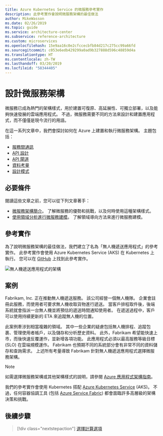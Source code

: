 ```yaml
---
title: Azure Kubernetes Service 的微服務參考實作
description: 此參考實作會說明微服務架構的最佳做法
author: MikeWasson
ms.date: 02/26/2019
ms.topic: guide
ms.service: architecture-center
ms.subservice: reference-architecture
ms.custom: microservices
ms.openlocfilehash: 15e9aa16c0e2cfccecbfb84d217c275cc99a66fd
ms.sourcegitcommit: c053e6edb429299a0ad9b327888d596c48859d4a
ms.translationtype: HT
ms.contentlocale: zh-TW
ms.lasthandoff: 03/20/2019
ms.locfileid: "58344405"
---
```

# <a name="designing-a-microservices-architecture"></a>設計微服務架構

微服務已成為熱門的架構樣式，用於建置可復原、高延展性、可獨立部署，以及能夠快速發展的雲端應用程式。 不過，微服務需要不同的方法來設計和建置應用程式，而不僅僅是現今流行的用語。

在這一系列文章中，我們會探討如何在 Azure 上建置和執行微服務架構。 主題包括：

- [服務間通訊](./interservice-communication.md)
- [API 設計](./api-design.md)
- [API 閘道](./gateway.md)
- [資料考量](./data-considerations.md)
- [設計模式](./patterns.md)

## <a name="prerequisites"></a>必要條件

閱讀這些文章之前，您可以從下列文章著手：

- [微服務架構簡介](../introduction.md)。 了解微服務的優勢和挑戰，以及何時使用這種架構樣式。
- [使用領域分析進行微服務建模](../model/domain-analysis.md)。 了解領域導向方法來進行微服務建模。

## <a name="reference-implementation"></a>參考實作

為了說明微服務架構的最佳做法，我們建立了名為「無人機遞送應用程式」的參考實作。 此參考實作會使用 Azure Kubernetes Service (AKS) 在 Kubernetes 上執行。 您可以在 [GitHub][drone-ri] 上找到此參考實作。

![無人機遞送應用程式的架構](../images/drone-delivery.png)

## <a name="scenario"></a>案例

Fabrikam, Inc. 正在推動無人機遞送服務。 該公司經營一個無人機隊。 企業會註冊此服務，而使用者可要求無人機收取貨物進行遞送。 當客戶排程取件後，後端系統就會指派一台無人機並將預估的遞送時間通知使用者。 在遞送過程中，客戶可以使用持續更新的 ETA 來追蹤無人機的位置。

此案例牽涉到相當複雜的領域。 其中一些企業的疑慮包括無人機排程、追蹤包裹、管理使用者帳戶，以及儲存和分析歷史資料。 此外，Fabrikam 希望能快速上市，而後快速反覆運作，並新增各項功能。 此應用程式必須以最高服務等級目標 (SLO) 在雲端規模運作。 Fabrikam 也預期不同的系統部分會有非常不同的資料儲存和查詢需求。 上述所有考量導致 Fabrikam 針對無人機遞送應用程式選擇微服務架構。

> [!NOTE]
> 如需選擇微服務架構或其他架構樣式的說明，請參閱 [Azure 應用程式架構指南](../../guide/index.md)。

我們的參考實作會使用 Kubernetes 搭配 [Azure Kubernetes Service](/azure/aks/) (AKS)。 不過，任何容器協調工具 (包括 [Azure Service Fabric](/azure/service-fabric/)) 都會面臨許多高層級的架構決策和挑戰。

<!-- links -->

[drone-ri]: https://github.com/mspnp/microservices-reference-implementation

## <a name="next-steps"></a>後續步驟

> [!div class="nextstepaction"]
> [選擇計算選項](./compute-options.md)